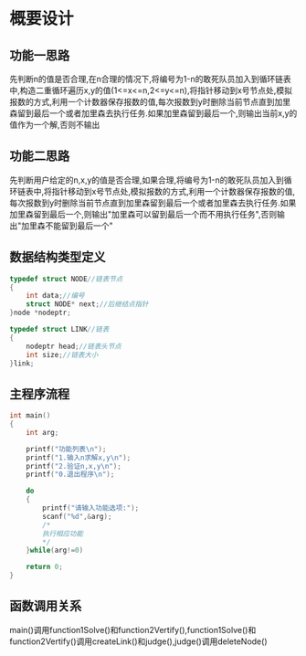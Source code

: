 # 概要设计

## 功能一思路

先判断n的值是否合理,在n合理的情况下,将编号为1-n的敢死队员加入到循环链表中,构造二重循环遍历x,y的值(1<=x<=n,2<=y<=n),将指针移动到x号节点处,模拟报数的方式,利用一个计数器保存报数的值,每次报数到y时删除当前节点直到加里森留到最后一个或者加里森去执行任务.如果加里森留到最后一个,则输出当前x,y的值作为一个解,否则不输出

## 功能二思路

先判断用户给定的n,x,y的值是否合理,如果合理,将编号为1-n的敢死队员加入到循环链表中,将指针移动到x号节点处,模拟报数的方式,利用一个计数器保存报数的值,每次报数到y时删除当前节点直到加里森留到最后一个或者加里森去执行任务.如果加里森留到最后一个,则输出"加里森可以留到最后一个而不用执行任务",否则输出"加里森不能留到最后一个"

## 数据结构类型定义

```c++
typedef struct NODE//链表节点
{
    int data;//编号
    struct NODE* next;//后继结点指针
}node *nodeptr;

typedef struct LINK//链表
{
    nodeptr head;//链表头节点
    int size;//链表大小
}link;
```

## 主程序流程

```c++
int main()
{
    int arg;

    printf("功能列表\n");
    printf("1.输入n求解x,y\n");
    printf("2.验证n,x,y\n");
    printf("0.退出程序\n");

    do
    {
        printf("请输入功能选项:");
        scanf("%d",&arg);
        /*
        执行相应功能
        */
    }while(arg!=0)

    return 0;
}
```

## 函数调用关系

main()调用function1Solve()和function2Vertify(),function1Solve()和function2Vertify()调用createLink()和judge(),judge()调用deleteNode()
